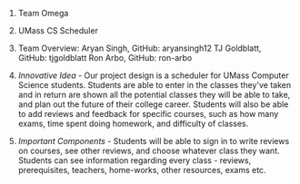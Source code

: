 1. Team Omega

2. UMass CS Scheduler

3. Team Overview:
Aryan Singh, GitHub: aryansingh12
TJ Goldblatt, GitHub: tjgoldblatt
Ron Arbo, GitHub: ron-arbo

4. *Innovative Idea* - Our project design is a scheduler for UMass Computer Science students. Students are able to enter in the classes they've taken and in return are shown all the potential classes they will be able to take, and plan out the future of their college career. Students will also be able to add reviews and feedback for specific courses, such as how many exams, time spent doing homework, and difficulty of classes.

5. *Important Components* - Students will be able to sign in to write reviews on courses, see other reviews, and choose whatever class they want. Students can see information regarding every class - reviews, prerequisites, teachers, home-works, other resources, exams etc.

